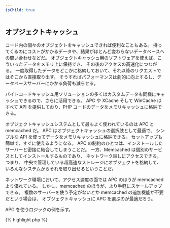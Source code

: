 ```yaml
---
isChild: true
---
```


## オブジェクトキャッシュ

コード内の個々のオブジェクトをキャッシュできれば便利なこともある。
持ってくるのにコストがかかるデータや、結果がほとんど変わらないデータベースへの問い合わせなどだ。
オブジェクトキャッシュ用のソフトウェアを使えば、こういったデータをメモリ上に保持でき、
その後のアクセスの高速化につながる。
一度取得したデータをどこかに格納しておいて、それ以降のリクエストではそこから直接取り出す。
そうすればパフォーマンスは劇的に向上するし、データベースサーバーにかかる負荷も減らせる。

バイトコードキャッシュ用ソリューションの多くはカスタムデータも同様にキャッシュできるので、さらに活用できる。
APC や XCache そして WinCache はすべて API を提供しており、PHP コードのデータをメモリキャッシュに格納できる。

オブジェクトキャッシュシステムとして最もよく使われているのは APC と memcached だ。
APC はオブジェクトキャッシュの選択肢として最適で、
シンプルな API を使ってデータをメモリキャッシュに格納できる。
セットアップも簡単で、すぐに使えるようになる。
APC の制約のひとつは、インストールしたサーバーと密接に結合してしまうことだ。
一方、Memcached は個別のサービスとしてインストールするものであり、
ネットワーク越しにアクセスできる。つまり、
中央で管理している超高速なストレージにオブジェクトを格納して、
いろんなシステムからそれを取り出せるということだ。

ネットワーク環境において、アクセス速度の面では APC のほうが memcached より優れている。
しかし、memcached のほうが、より手軽にスケールアップできる。
複数のサーバーを使う予定がないとか memcached の追加機能が不要だという場合は、
オブジェクトキャッシュに APC を選ぶのが最適だろう。

APC を使うロジックの例を示す。

{% highlight php %}
<?php
$data = apc_fetch('expensive_data');
if (!$data)
{
	$data = get_expensive_data();
	apc_store('expensive_data', $data);
}
{% endhighlight %}

オブジェクトキャッシュシステムについて詳しく知りたい場合は、これらが参考になる。

* [APC 関数](http://php.net/manual/ja/ref.apc.php)
* [Memcached](http://memcached.org/)
* [Redis](http://redis.io/)
* [XCache API](http://xcache.lighttpd.net/wiki/XcacheApi)
* [WinCache 関数](http://www.php.net/manual/ja/ref.wincache.php)
